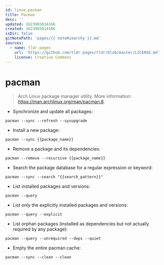 ```yaml
---
id: linux.pacman
title: Pacman
desc: ''
updated: 1623965016166
created: 1623965016166
isDir: false
gitNotePath: 'pages/{{ noteHiearchy }}.md'
sources:
  - name: tldr-pages
    url: 'https://github.com/tldr-pages/tldr/blob/master/LICENSE.md'
    license: Creative Commons
---
```

# pacman

> Arch Linux package manager utility.
> More information: <https://man.archlinux.org/man/pacman.8>.

- Synchronize and update all packages:

`pacman --sync --refresh --sysupgrade`

- Install a new package:

`pacman --sync {{package_name}}`

- Remove a package and its dependencies:

`pacman --remove --recursive {{package_name}}`

- Search the package database for a regular expression or keyword:

`pacman --sync --search "{{search_pattern}}"`

- List installed packages and versions:

`pacman --query`

- List only the explicitly installed packages and versions:

`pacman --query --explicit`

- List orphan packages (installed as dependencies but not actually required by any package):

`pacman --query --unrequired --deps --quiet`

- Empty the entire pacman cache:

`pacman --sync --clean --clean`

